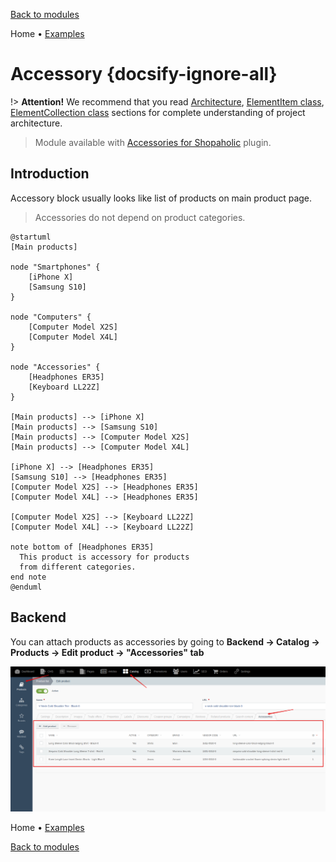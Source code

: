 [Back to modules](modules/home.md)

Home
• [Examples](modules/accessory/examples/examples.md)

# Accessory {docsify-ignore-all}

!> **Attention!**  We recommend that you read [Architecture](home.md#architecture), [ElementItem class](item-class/item-class.md),
[ElementCollection class](collection-class/collection-class.md) sections for complete understanding of  project architecture.

> Module available with [Accessories for Shopaholic](plugins/home#accessories-for-shopaholic) plugin.

## Introduction

Accessory block usually looks like list of products on main product page.

> Accessories do not depend on product categories.

```plantuml
@startuml
[Main products]

node "Smartphones" {
    [iPhone X]
    [Samsung S10]
}

node "Computers" {
    [Computer Model X2S]
    [Computer Model X4L]
}

node "Accessories" {
    [Headphones ER35]
    [Keyboard LL22Z]
}

[Main products] --> [iPhone X]
[Main products] --> [Samsung S10]
[Main products] --> [Computer Model X2S]
[Main products] --> [Computer Model X4L]

[iPhone X] --> [Headphones ER35]
[Samsung S10] --> [Headphones ER35]
[Computer Model X2S] --> [Headphones ER35]
[Computer Model X4L] --> [Headphones ER35]

[Computer Model X2S] --> [Keyboard LL22Z]
[Computer Model X4L] --> [Keyboard LL22Z]

note bottom of [Headphones ER35]
  This product is accessory for products
  from different categories.
end note
@enduml
```

## Backend

You can attach products as accessories by going to **Backend -> Catalog -> Products -> Edit product -> "Accessories" tab**

![](./../../assets/images/backend-accessory-1.png)

Home
• [Examples](modules/accessory/examples/examples.md)

[Back to modules](modules/home.md)